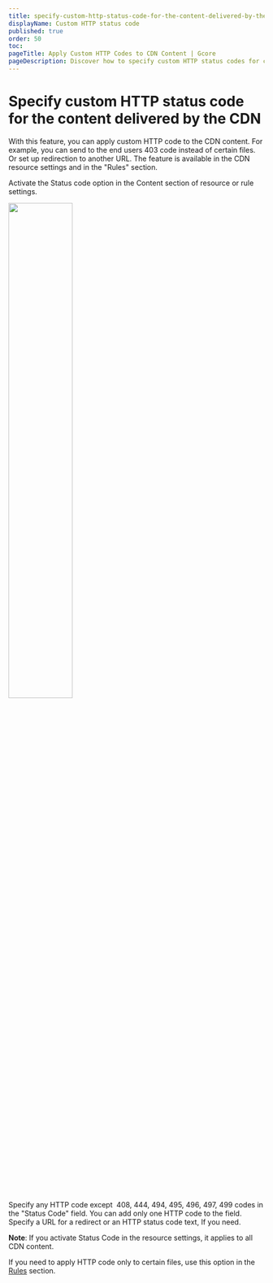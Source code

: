 ```yaml
---
title: specify-custom-http-status-code-for-the-content-delivered-by-the-cdn
displayName: Custom HTTP status code
published: true
order: 50
toc:
pageTitle: Apply Custom HTTP Codes to CDN Content | Gcore
pageDescription: Discover how to specify custom HTTP status codes for content delivered by a CDN, either for all content or specific files.
---
```

# Specify custom HTTP status code for the content delivered by the CDN

With this feature, you can apply custom HTTP code to the CDN content. For example, you can send to the end users 403 code instead of certain files. Or set up redirection to another URL. The feature is available in the CDN resource settings and in the "Rules" section.

Activate the Status code option in the Content section of resource or rule settings.

<img src="https://assets.gcore.pro/docs/cdn/cdn-resource-options/specify-custom-http-status-code-for-the-content-delivered-by-the-cdn/_______________.jpg" alt="" width="50%">

Specify any HTTP code except  408, 444, 494, 495, 496, 497, 499 codes in the "Status Code" field. You can add only one HTTP code to the field. Specify a URL for a redirect or an HTTP status code text, If you need.

**Note**: If you activate Status Code in the resource settings, it applies to all CDN content.

If you need to apply HTTP code only to certain files, use this option in the <a href="https://gcore.com/docs/cdn/cdn-resource-options/rules-for-particular-files/create-a-rule-manually-or-from-a-template-to-configure-settings-for-particular-files" target="_blank">Rules</a> section.